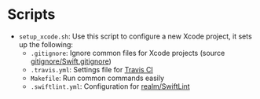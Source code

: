 # Scripts

* `setup_xcode.sh`: Use this script to configure a new Xcode project, it sets up the following:
	* `.gitignore`: Ignore common files for Xcode projects (source [gitignore/Swift.gitignore](https://github.com/github/gitignore/blob/master/Swift.gitignore))
	* `.travis.yml`: Settings file for [Travis CI](https://travis-ci.org/)
	* `Makefile`: Run common commands easily
	* `.swiftlint.yml`: Configuration for [realm/SwiftLint](https://github.com/realm/SwiftLint)
